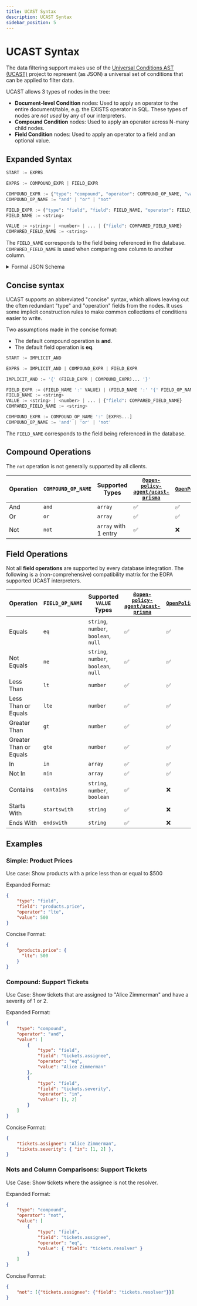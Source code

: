 ```yaml
---
title: UCAST Syntax
description: UCAST Syntax
sidebar_position: 5
---
```



# UCAST Syntax

The data filtering support makes use of the [Universal Conditions AST (UCAST)](https://github.com/stalniy/ucast) project to represent (as JSON) a universal set of conditions that can be applied to filter data.

UCAST allows 3 types of nodes in the tree:
- **Document-level Condition** nodes: Used to apply an operator to the entire document/table, e.g. the EXISTS operator in SQL. These types of nodes are _not used_ by any of our interpreters.
- **Compound Condition** nodes: Used to apply an operator across N-many child nodes.
- **Field Condition** nodes: Used to apply an operator to a field and an optional value.


## Expanded Syntax

``` python
START := EXPRS

EXPRS := COMPOUND_EXPR | FIELD_EXPR

COMPOUND_EXPR := {"type": "compound", "operator": COMPOUND_OP_NAME, "value": [EXPRS]}
COMPOUND_OP_NAME := "and" | "or" | "not"

FIELD_EXPR := {"type": "field", "field": FIELD_NAME, "operator": FIELD_OP_NAME, "value": VALUE}
FIELD_NAME := <string>

VALUE := <string> | <number> | ... | {"field": COMPARED_FIELD_NAME}
COMPARED_FIELD_NAME := <string>
```

The `FIELD_NAME` corresponds to the field being referenced in the database. `COMPARED_FIELD_NAME` is used when comparing one column to another column.

<details>
    <summary>Formal JSON Schema</summary>
```json
{
    "$schema": "https://json-schema.org/draft/2020-12/schema",
    "title": "UCAST expanded syntax",
    "description": "UCAST expanded syntax that is compatible with EOPA supported integrations",
    "$defs": {
        "compoundExpression": {
            "type": "object",
            "properties": {
                "type": { "const": "compound" },
                "operator": {
                    "anyOf": [
                        { "const": "and" },
                        { "const": "or" },
                        { "const": "not" }
                    ]
                },
                "value": {
                    "type": "array",
                    "items": { "$ref": "#" }
                }
            },
            "required": ["type", "operator", "value"]
        },
        "fieldExpression": {
            "type": "object",
            "properties": {
                "type": { "const": "field" },
                "field": { "type": "string" },
                "operator": { "enum": ["eq", "ne", "lt", "lte", "gt", "gte", "in", "nin", "contains", "startswith", "endswith"] }
            },
            "required": ["type", "field", "operator", "value"],
            "allOf": [
                {
                    "if": { "properties": { "operator": { "const": "eq" }} },
                    "then": { "properties": { "value": { "type": ["string", "number", "boolean", "null"] }}}
                },
                {
                    "if": { "properties": { "operator": { "const": "ne" }} },
                    "then": { "properties": { "value": { "type": ["string", "number", "boolean", "null"] }}}
                },
                {
                    "if": { "properties": { "operator": { "const": "lt" }} },
                    "then": { "properties": { "value": { "type": "number" }}}
                },
                {
                    "if": { "properties": { "operator": { "const": "lte" }} },
                    "then": { "properties": { "value": { "type": "number" }}}
                },
                {
                    "if": { "properties": { "operator": { "const": "gt" }} },
                    "then": { "properties": { "value": { "type": "number" }}}
                },
                {
                    "if": { "properties": { "operator": { "const": "gte" }} },
                    "then": { "properties": { "value": { "type": "number" }}}
                },
                {
                    "if": { "properties": { "operator": { "const": "in" }} },
                    "then": { "properties": { "value": { "type": ["array"] }}}
                },
                {
                    "if": { "properties": { "operator": { "const": "nin" }} },
                    "then": { "properties": { "value": { "type": ["array"] }}}
                },
                {
                    "if": { "properties": { "operator": { "const": "contains" }} },
                    "then": { "properties": { "value": { "type": ["string", "number", "boolean"] }}}
                },
                {
                    "if": { "properties": { "operator": { "const": "startswith" }} },
                    "then": { "properties": { "value": { "type": "string" }}}
                },
                {
                    "if": { "properties": { "operator": { "const": "endswith" }} },
                    "then": { "properties": { "value": { "type": "string" }}}
                }
            ]
        }
    },
    "type": "object",
    "anyOf": [
        { "$ref": "#/$defs/compoundExpression" },
        { "$ref": "#/$defs/fieldExpression" }
    ]
}
```
</details>


## Concise syntax

UCAST supports an abbreviated "concise" syntax, which allows leaving out the often redundant "type" and "operation" fields from the nodes. It uses some implicit construction rules to make common collections of conditions easier to write.

Two assumptions made in the concise format:
- The default compound operation is **and**.
- The default field operation is **eq**.

```python
START := IMPLICIT_AND

EXPRS := IMPLICIT_AND | COMPOUND_EXPR | FIELD_EXPR

IMPLICIT_AND := '{' (FIELD_EXPR | COMPOUND_EXPR)... '}'

FIELD_EXPR := (FIELD_NAME ':' VALUE) | (FIELD_NAME ':' '{' FIELD_OP_NAME ':' VALUE '}')
FIELD_NAME := <string>
VALUE := <string> | <number> | ... | {"field": COMPARED_FIELD_NAME}
COMPARED_FIELD_NAME := <string>

COMPOUND_EXPR := COMPOUND_OP_NAME ':' [EXPRS...]
COMPOUND_OP_NAME := 'and' | 'or' | 'not'
```

The `FIELD_NAME` corresponds to the field being referenced in the database.


## Compound Operations

The `not` operation is not generally supported by all clients.

Operation | `COMPOUND_OP_NAME` | Supported Types | [`@open-policy-agent/ucast-prisma`](https://github.com/open-policy-agent/opa-typescript/tree/main/packages/ucast-prisma) | [`OpenPolicyAgent.Ucast.Linq`](https://github.com/open-policy-agent/ucast-linq)
---|---|---|---|---
And | `and` | `array` | :white_check_mark: | :white_check_mark:
Or | `or` | `array` | :white_check_mark: | :white_check_mark:
Not | `not` | `array` with 1 entry | :white_check_mark: | :x:


## Field Operations

Not all **field operations** are supported by every database integration. The following is a (non-comprehensive) compatibility matrix for the EOPA supported UCAST interpreters.

Operation | `FIELD_OP_NAME` | Supported `VALUE` Types | [`@open-policy-agent/ucast-prisma`](https://github.com/open-policy-agent/opa-typescript/tree/main/packages/ucast-prisma) | [`OpenPolicyAgent.Ucast.Linq`](https://github.com/open-policy-agent/ucast-linq)
---|---|---|---|---
Equals | `eq` | `string`, `number`, `boolean`, `null` | :white_check_mark: | :white_check_mark:
Not Equals | `ne` | `string`, `number`, `boolean`, `null` | :white_check_mark: | :white_check_mark:
Less Than | `lt` | `number` | :white_check_mark: | :white_check_mark:
Less Than or Equals | `lte` | `number` | :white_check_mark: | :white_check_mark:
Greater Than | `gt` | `number` | :white_check_mark: | :white_check_mark:
Greater Than or Equals | `gte` | `number` | :white_check_mark: | :white_check_mark:
In | `in` | `array` | :white_check_mark: | :white_check_mark:
Not In | `nin` | `array` | :white_check_mark: | :white_check_mark:
Contains | `contains` | `string`, `number`, `boolean` | :white_check_mark: | :x:
Starts With | `startswith` | `string` | :white_check_mark: | :x:
Ends With | `endswith` | `string` | :white_check_mark: | :x:


## Examples


### Simple: Product Prices

Use case: Show products with a price less than or equal to $500

Expanded Format:
```json
{
    "type": "field",
    "field": "products.price",
    "operator": "lte",
    "value": 500
}
```

Concise Format:
```json
{
    "products.price": {
      "lte": 500
    }
}
```


### Compound: Support Tickets

Use Case: Show tickets that are assigned to "Alice Zimmerman" and have a severity of 1 or 2.

Expanded Format:
```json
{
    "type": "compound",
    "operator": "and",
    "value": [
        {
            "type": "field",
            "field": "tickets.assignee",
            "operator": "eq",
            "value": "Alice Zimmerman"
        },
        {
            "type": "field",
            "field": "tickets.severity",
            "operator": "in",
            "value": [1, 2]
        }
    ]
}
```

Concise Format:
```json
{
    "tickets.assignee": "Alice Zimmerman",
    "tickets.severity": { "in": [1, 2] },
}
```


### Nots and Column Comparisons: Support Tickets

Use Case: Show tickets where the assignee is not the resolver.

Expanded Format:
```json
{
    "type": "compound",
    "operator": "not",
    "value": [
        {
            "type": "field",
            "field": "tickets.assignee",
            "operator": "eq",
            "value": { "field": "tickets.resolver" }
        }
    ]
}
```

Concise Format:
```json
{
    "not": [{"tickets.assignee": {"field": "tickets.resolver"}}]
}
```
